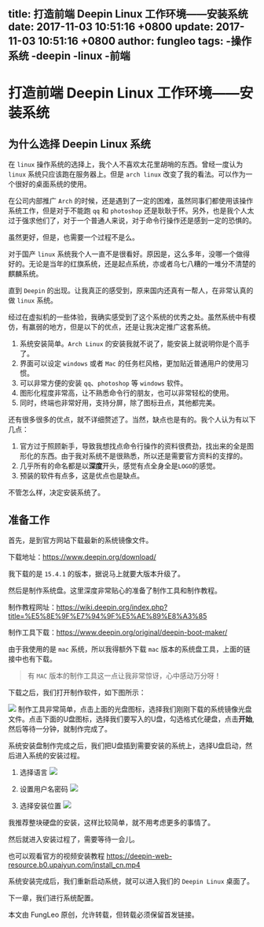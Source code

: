 title: 打造前端 Deepin Linux 工作环境——安装系统
date: 2017-11-03 10:51:16 +0800
update: 2017-11-03 10:51:16 +0800
author: fungleo
tags:
    -操作系统
    -deepin
    -linux
    -前端
---

# 打造前端 Deepin Linux 工作环境——安装系统

## 为什么选择 Deepin Linux 系统

在 `linux` 操作系统的选择上，我个人不喜欢太花里胡哨的东西。曾经一度认为 `linux` 系统只应该跑在服务器上。但是 `arch linux` 改变了我的看法。可以作为一个很好的桌面系统的使用。

在公司内部推广 `Arch` 的时候，还是遇到了一定的困难，虽然同事们都使用该操作系统工作，但是对于不能跑 `qq` 和 `photoshop` 还是耿耿于怀。另外，也是我个人太过于强求他们了，对于一个普通人来说，对于命令行操作还是感到一定的恐惧的。

虽然更好，但是，也需要一个过程不是么。

对于国产 `linux` 系统我个人一直不是很看好。原因是，这么多年，没哪一个做得好的。无论是当年的红旗系统，还是起点系统，亦或者乌七八糟的一堆分不清楚的麒麟系统。

直到 `Deepin` 的出现。让我真正的感受到，原来国内还真有一帮人，在非常认真的做 `linux` 系统。

经过在虚拟机的一些体验，我确实感受到了这个系统的优秀之处。虽然系统中有模仿，有羸弱的地方，但是以下的优点，还是让我决定推广这套系统。

1. 系统安装简单。`Arch Linux` 的安装我就不说了，能安装上就说明你是个高手了。
2. 界面可以设定 `windows` 或者 `Mac` 的任务栏风格，更加贴近普通用户的使用习惯。
3. 可以非常方便的安装 `qq`、`photoshop` 等 `windows` 软件。
4. 图形化程度非常高，让不熟悉命令行的朋友，也可以非常轻松的使用。
5. 同时，终端也非常好用，支持分屏，除了图标丑点，其他都完美。

还有很多很多的优点，就不详细赘述了。当然，缺点也是有的。我个人认为有以下几点：

1. 官方过于照顾新手，导致我想找点命令行操作的资料很费劲，找出来的全是图形化的东西。由于我对系统不是很熟悉，所以还是需要官方资料的支撑的。
2. 几乎所有的命名都是以**深度**开头，感觉有点全身全是`LOGO`的感觉。
3. 预装的软件有点多，这是优点也是缺点。


不管怎么样，决定安装系统了。

## 准备工作

首先，是到官方网站下载最新的系统镜像文件。

下载地址：https://www.deepin.org/download/

我下载的是 `15.4.1` 的版本，据说马上就要大版本升级了。

然后是制作系统盘。这里深度非常贴心的准备了制作工具和制作教程。

制作教程网址：https://wiki.deepin.org/index.php?title=%E5%8E%9F%E7%94%9F%E5%AE%89%E8%A3%85

制作工具下载：https://www.deepin.org/original/deepin-boot-maker/

由于我使用的是 `mac` 系统，所以我得额外下载 `mac` 版本的系统盘工具，上面的链接中也有下载。

> 有 `MAC` 版本的制作工具这一点让我非常惊讶，心中感动万分呀！

下载之后，我们打开制作软件，如下图所示：

![](https://raw.githubusercontent.com/fengcms/articles/master/image/8a/6e65ab037d90d128c9d4090be95b01.png)
制作工具非常简单，点击上面的光盘图标，选择我们刚刚下载的系统镜像光盘文件。点击下面的U盘图标，选择我们要写入的U盘，勾选格式化硬盘，点击**开始**,然后等待一分钟，就制作完成了。

系统安装盘制作完成之后，我们把U盘插到需要安装的系统上，选择U盘启动，然后进入系统的安装过程。

1. 选择语言
![](https://www.deepin.org/wp-content/uploads/2016/12/deepin-installer1.png)

2. 设置用户名密码
![](https://www.deepin.org/wp-content/uploads/2016/12/deepin-installer2.png)

3. 选择安装位置
![](https://www.deepin.org/wp-content/uploads/2016/12/deepin-installer3.png)

我推荐整块硬盘的安装，这样比较简单，就不用考虑更多的事情了。

然后就进入安装过程了，需要等待一会儿。

也可以观看官方的视频安装教程 https://deepin-web-resource.b0.upaiyun.com/install_cn.mp4

系统安装完成后，我们重新启动系统，就可以进入我们的 `Deepin Linux` 桌面了。

下一章，我们进行系统配置。

本文由 FungLeo 原创，允许转载，但转载必须保留首发链接。

